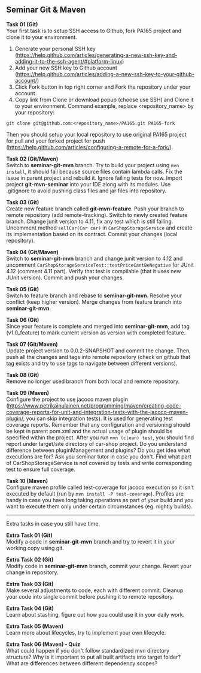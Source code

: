 ## Seminar Git & Maven

**Task 01 (Git)**  
Your first task is to setup SSH access to Github, fork PA165 project and clone it to your environment.
 1. Generate your personal SSH key (https://help.github.com/articles/generating-a-new-ssh-key-and-adding-it-to-the-ssh-agent/#platform-linux)
 2. Add your new SSH key to Github account (https://help.github.com/articles/adding-a-new-ssh-key-to-your-github-account/)
 3. Click Fork button in top right corner and Fork the repository under your account.
 4. Copy link from Clone or download popup (choose use SSH) and Clone it to your environment.
Command example, replace <repository_name> by your repository: 
```
git clone git@github.com:<repository_name>/PA165.git PA165-fork
```
Then you should setup your local repository to use original PA165 project for pull and your forked project for push (https://help.github.com/articles/configuring-a-remote-for-a-fork/).

**Task 02 (Git/Maven)**  
Switch to **seminar-git-mvn** branch.
Try to build your project using `mvn install`, it should fail because source files contain lambda calls. Fix the issue in parent project and rebuild it. Ignore failing tests for now.
Import project **git-mvn-seminar** into your IDE along with its modules.
Use .gitignore to avoid pushing class files and jar files into repository.

**Task 03 (Git)**  
Create new feature branch called **git-mvn-feature**. Push your branch to remote repository (add remote-tracking). Switch to newly created feature branch. Change junit version to 4.11, fix any test which is still failing.
Uncomment method `sellCar(Car car)` in `CarShopStorageService` and create its implementation based on its contract. 
Commit your changes (local repository). 

**Task 04 (Git/Maven)**  
Switch to **seminar-git-mvn** branch and change junit version to 4.12 and uncomment `CarShopStorageServiceTest::testPriceCantBeNegative` for JUnit 4.12 (comment 4.11 part). Verify that test is compilable (that it uses new JUnit version).
Commit and push your changes.

**Task 05 (Git)**  
Switch to feature branch and rebase to **seminar-git-mvn**. Resolve your conflict (keep higher version). Merge changes from feature branch into **seminar-git-mvn**.

**Task 06 (Git)**  
Since your feature is complete and merged into **seminar-git-mvn**, add tag (v1.0_feature) to mark current version as version with completed feature.

**Task 07 (Git/Maven)**  
Update project version to 0.0.2-SNAPSHOT and commit the change. 
Then, push all the changes and tags into remote repository (check on github that tag exists and try to use tags to navigate between different versions).

**Task 08 (Git)**   
Remove no longer used branch from both local and remote repository.

**Task 09 (Maven)**  
Configure the project to use jacoco maven plugin (https://www.petrikainulainen.net/programming/maven/creating-code-coverage-reports-for-unit-and-integration-tests-with-the-jacoco-maven-plugin/, you can skip integration tests). It is used for generating test coverage reports.
Remember that any configuration and versioning should be kept in parent pom.xml and the actual usage of plugin should be specified within the project. After you run `mvn (clean) test`, you should find report under target/site directory of car-shop project. Do you understand difference between pluginManagement and plugins? Do you get idea what executions are for? Ask you seminar tutor in case you don't.
Find what part of CarShopStorageService is not covered by tests and write corresponding test to ensure full coverage.

**Task 10 (Maven)**  
Configure maven profile called test-coverage for jacoco execution so it isn't executed by default (run by `mvn install -P test-coverage`). Profiles are handy in case you have long taking operations as part of your build and you want to execute them only under certain circumstances (eg. nightly builds).

--------------
Extra tasks in case you still have time.

**Extra Task 01 (Git)**  
Modify a code in **seminar-git-mvn** branch and try to revert it in your working copy using git.

**Extra Task 02 (Git)**  
Modify code in **seminar-git-mvn** branch, commit your change. Revert your change in repository.

**Extra Task 03 (Git)**  
Make several adjustments to code, each with different commit. Cleanup your code into single commit before pushing it to remote repository.

**Extra Task 04 (Git)**  
Learn about stashing, figure out how you could use it in your daily work.

**Extra Task 05 (Maven)**  
Learn more about lifecycles, try to implement your own lifecycle.

**Extra Task 06 (Maven) - Quiz**  
What could happen if you don't follow standardized mvn directory structure?
Why is it important to put all built artifacts into target folder?
What are differences between different dependency scopes?
